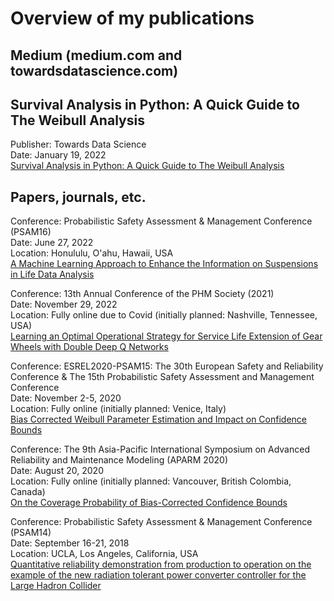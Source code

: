 # Overview of my publications

## Medium (medium.com and towardsdatascience.com)
## Survival Analysis in Python: A Quick Guide to The Weibull Analysis
Publisher: Towards Data Science  
Date: January 19, 2022  
[Survival Analysis in Python: A Quick Guide to The Weibull Analysis](https://towardsdatascience.com/survival-analysis-in-python-a-quick-guide-to-the-weibull-analysis-5babd4f137f6)


## Papers, journals, etc.
Conference: Probabilistic Safety Assessment & Management Conference (PSAM16)   
Date: June 27, 2022  
Location: Honululu, O'ahu, Hawaii, USA  
[A Machine Learning Approach to Enhance the Information on Suspensions in Life Data Analysis](https://www.iapsam.org/PSAM16/paper.php?ID=TA24)

Conference: 13th Annual Conference of the PHM Society (2021)  
Date: November 29, 2022  
Location: Fully online due to Covid (initially planned: Nashville, Tennessee, USA)  
[Learning an Optimal Operational Strategy for Service Life Extension of Gear Wheels with Double Deep Q Networks](https://www.researchgate.net/publication/356516899_Learning_an_Optimal_Operational_Strategy_for_Service_Life_Extension_of_Gear_Wheels_with_Double_Deep_Q_Networks)

Conference: ESREL2020-PSAM15: The 30th European Safety and Reliability Conference & The 15th Probabilistic Safety Assessment and Management Conference  
Date: November 2-5, 2020  
Location: Fully online (initially planned: Venice, Italy)  
[Bias Corrected Weibull Parameter Estimation and Impact on Confidence Bounds](https://www.researchgate.net/publication/345882371_Bias_Corrected_Weibull_Parameter_Estimation_and_Impact_on_Confidence_Bounds)

Conference: The 9th Asia-Pacific International Symposium on Advanced Reliability and Maintenance Modeling (APARM 2020)  
Date: August 20, 2020  
Location: Fully online (initially planned: Vancouver, British Colombia, Canada)  
[On the Coverage Probability of Bias-Corrected Confidence Bounds](https://www.researchgate.net/publication/343600285_On_the_Coverage_Probability_of_Bias-Corrected_Confidence_Bounds)

Conference: Probabilistic Safety Assessment & Management Conference (PSAM14)  
Date: September 16-21, 2018  
Location: UCLA, Los Angeles, California, USA  
[Quantitative reliability demonstration from production to operation on the example of the new radiation tolerant power converter controller for the Large Hadron Collider](https://www.researchgate.net/publication/332422753_Quantitative_reliability_demonstration_from_production_to_operation_on_the_example_of_the_new_radiation_tolerant_power_converter_controller_for_the_Large_Hadron_Collider)